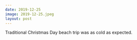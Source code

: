 ```yaml
---
date: 2019-12-25
image: 2019-12-25.jpeg
layout: post
---
```


Traditional Christmas Day beach trip was as cold as expected.
